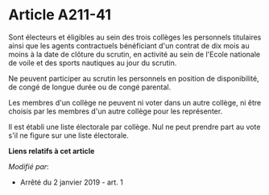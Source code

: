 # Article A211-41

Sont électeurs et éligibles au sein des trois collèges les personnels titulaires ainsi que les agents contractuels
bénéficiant d'un contrat de dix mois au moins à la date de clôture du scrutin, en activité au sein de l'Ecole nationale de
voile et des sports nautiques au jour du scrutin.

Ne peuvent participer au scrutin les personnels en position de disponibilité, de congé de longue durée ou de congé parental.

Les membres d'un collège ne peuvent ni voter dans un autre collège, ni être choisis par les membres d'un autre collège pour
les représenter.

Il est établi une liste électorale par collège. Nul ne peut prendre part au vote s'il ne figure sur une liste électorale.

**Liens relatifs à cet article**

_Modifié par_:

  - Arrêté du 2 janvier 2019 - art. 1
